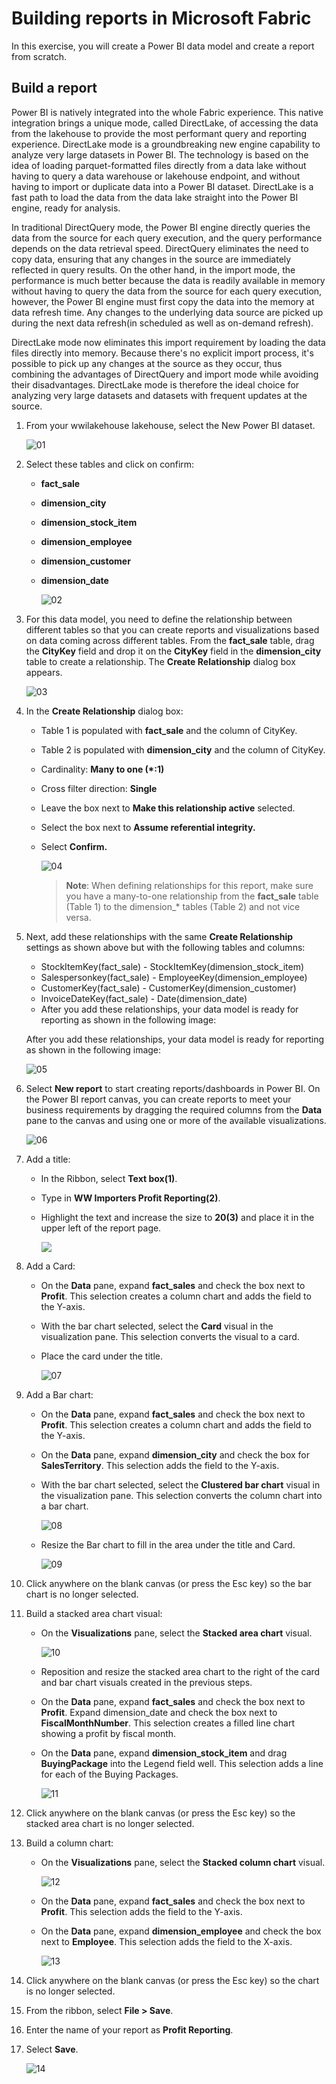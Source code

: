 # Building reports in Microsoft Fabric

In this exercise, you will create a Power BI data model and create a report from scratch.

## Build a report
Power BI is natively integrated into the whole Fabric experience. This native integration brings a unique mode, called DirectLake, of accessing the data from the lakehouse to provide the most performant query and reporting experience. DirectLake mode is a groundbreaking new engine capability to analyze very large datasets in Power BI. The technology is based on the idea of loading parquet-formatted files directly from a data lake without having to query a data warehouse or lakehouse endpoint, and without having to import or duplicate data into a Power BI dataset. DirectLake is a fast path to load the data from the data lake straight into the Power BI engine, ready for analysis.

In traditional DirectQuery mode, the Power BI engine directly queries the data from the source for each query execution, and the query performance depends on the data retrieval speed. DirectQuery eliminates the need to copy data, ensuring that any changes in the source are immediately reflected in query results. On the other hand, in the import mode, the performance is much better because the data is readily available in memory without having to query the data from the source for each query execution, however, the Power BI engine must first copy the data into the memory at data refresh time. Any changes to the underlying data source are picked up during the next data refresh(in scheduled as well as on-demand refresh).

DirectLake mode now eliminates this import requirement by loading the data files directly into memory. Because there's no explicit import process, it's possible to pick up any changes at the source as they occur, thus combining the advantages of DirectQuery and import mode while avoiding their disadvantages. DirectLake mode is therefore the ideal choice for analyzing very large datasets and datasets with frequent updates at the source.

1. From your wwilakehouse lakehouse, select the New Power BI dataset.

    ![01](../media/12/1a.png)

2. Select these tables and click on confirm: 

   - **fact_sale**
   - **dimension_city**
   - **dimension_stock_item**
   - **dimension_employee**
   - **dimension_customer**
   - **dimension_date**

      ![02](../media/12/2b.png)

3. For this data model, you need to define the relationship between different tables so that you can create reports and visualizations based on data coming across different tables. From the **fact_sale** table, drag the **CityKey** field and drop it on the **CityKey** field in the **dimension_city** table to create a relationship. The **Create Relationship** dialog box appears.

   ![03](../media/12/03.png)

4. In the **Create Relationship** dialog box:
   
   - Table 1 is populated with **fact_sale** and the column of CityKey.
   - Table 2 is populated with **dimension_city** and the column of CityKey.
   - Cardinality: **Many to one (*:1)**
   - Cross filter direction: **Single**
   - Leave the box next to **Make this relationship active** selected.
   - Select the box next to **Assume referential integrity.**
   - Select **Confirm.**
  
      ![04](../media/12/04.png)

      > **Note**: When defining relationships for this report, make sure you have a many-to-one relationship from the **fact_sale** table (Table 1) to the dimension_* tables (Table 2) and not vice versa.

5. Next, add these relationships with the same **Create Relationship** settings as shown above but with the following tables and columns:

   - StockItemKey(fact_sale) - StockItemKey(dimension_stock_item)
   - Salespersonkey(fact_sale) - EmployeeKey(dimension_employee)
   - CustomerKey(fact_sale) - CustomerKey(dimension_customer)
   - InvoiceDateKey(fact_sale) - Date(dimension_date)
   - After you add these relationships, your data model is ready for reporting as shown in the following image:

   After you add these relationships, your data model is ready for reporting as shown in the following image:

   ![05](../media/12/05.png)


6. Select **New report** to start creating reports/dashboards in Power BI. On the Power BI report canvas, you can create reports to meet your business requirements by dragging the required columns from the **Data** pane to the canvas and using one or more of the available visualizations.

   ![06](../media/12/06.png)


7. Add a title:

   - In the Ribbon, select **Text box(1)**.

   - Type in **WW Importers Profit Reporting(2)**.

   - Highlight the text and increase the size to **20(3)** and place it in the upper left of the report page.

      ![](../media/12/06a.png)

8. Add a Card:

   - On the **Data** pane, expand **fact_sales** and check the box next to **Profit**. This selection creates a column chart and adds the field to the Y-axis.

   - With the bar chart selected, select the **Card** visual in the visualization pane. This selection converts the visual to a card.

   - Place the card under the title.

      ![07](../media/12/07.png)

9. Add a Bar chart:

   - On the **Data** pane, expand **fact_sales** and check the box next to **Profit**. This selection creates a column chart and adds the field to the Y-axis.

   - On the **Data** pane, expand **dimension_city** and check the box for **SalesTerritory**. This selection adds the field to the Y-axis.

   - With the bar chart selected, select the **Clustered bar chart** visual in the visualization pane. This selection converts the column chart into a bar chart.

      ![08](../media/12/08.png)

   - Resize the Bar chart to fill in the area under the title and Card.

      ![09](../media/12/09.png)


10. Click anywhere on the blank canvas (or press the Esc key) so the bar chart is no longer selected.

11. Build a stacked area chart visual:

    -  On the **Visualizations** pane, select the **Stacked area chart** visual.

         ![10](../media/12/10.png)

    - Reposition and resize the stacked area chart to the right of the card and bar chart visuals created in the previous steps.

    - On the **Data** pane, expand **fact_sales** and check the box next to **Profit**. Expand dimension_date and check the box next to **FiscalMonthNumber**. This selection creates a filled line chart showing a profit by fiscal month.

    - On the **Data** pane, expand **dimension_stock_item** and drag **BuyingPackage** into the Legend field well. This selection adds a line for each of the Buying Packages.

      ![11](../media/12/11.png)


12. Click anywhere on the blank canvas (or press the Esc key) so the stacked area chart is no longer selected.

13. Build a column chart:
    
    - On the **Visualizations** pane, select the **Stacked column chart** visual.

      ![12](../media/12/12.png)

    - On the **Data** pane, expand **fact_sales** and check the box next to **Profit**. This selection adds the field to the Y-axis.

    - On the **Data** pane, expand **dimension_employee** and check the box next to **Employee**. This selection adds the field to the X-axis.

      ![13](../media/12/13.png)
 
15. Click anywhere on the blank canvas (or press the Esc key) so the chart is no longer selected.

16. From the ribbon, select **File > Save**.

17. Enter the name of your report as **Profit Reporting**.

18. Select **Save**.

    ![14](../media/12/save-report-fabric.png)



